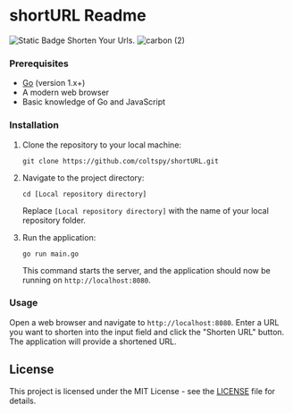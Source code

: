 # shortURL Readme
![Static Badge](https://img.shields.io/badge/last%20commit%20-%20October%20-%20lightblue)
Shorten Your Urls.
![carbon (2)](https://github.com/coltspy/shortURL/assets/93845598/7e97356c-39f6-47a1-be20-cd82d7ab28cd)


### Prerequisites

- [Go](https://golang.org/) (version 1.x+)
- A modern web browser
- Basic knowledge of Go and JavaScript

### Installation

1. Clone the repository to your local machine:
    ```
    git clone https://github.com/coltspy/shortURL.git
    ```
   

2. Navigate to the project directory:
    ```
    cd [Local repository directory]
    ```
    Replace `[Local repository directory]` with the name of your local repository folder.

3. Run the application:
    ```
    go run main.go
    ```
    This command starts the server, and the application should now be running on `http://localhost:8080`.

### Usage

Open a web browser and navigate to `http://localhost:8080`. Enter a URL you want to shorten into the input field and click the "Shorten URL" button. The application will provide a shortened URL.



## License

This project is licensed under the MIT License - see the [LICENSE](LICENSE) file for details.
